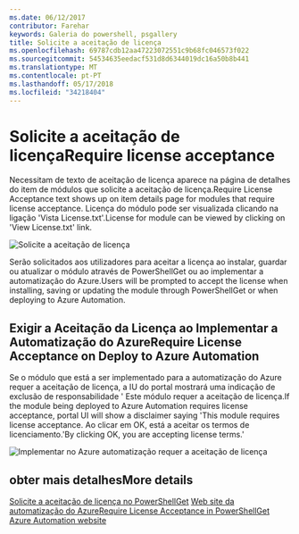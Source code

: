 ```yaml
---
ms.date: 06/12/2017
contributor: Farehar
keywords: Galeria do powershell, psgallery
title: Solicite a aceitação de licença
ms.openlocfilehash: 69787cdb12aa47223072551c9b68fc046573f022
ms.sourcegitcommit: 54534635eedacf531d8d6344019dc16a50b8b441
ms.translationtype: MT
ms.contentlocale: pt-PT
ms.lasthandoff: 05/17/2018
ms.locfileid: "34218404"
---
```

# <a name="require-license-acceptance"></a><span data-ttu-id="b221c-103">Solicite a aceitação de licença</span><span class="sxs-lookup"><span data-stu-id="b221c-103">Require license acceptance</span></span>

<span data-ttu-id="b221c-104">Necessitam de texto de aceitação de licença aparece na página de detalhes do item de módulos que solicite a aceitação de licença.</span><span class="sxs-lookup"><span data-stu-id="b221c-104">Require License Acceptance text shows up on item details page for modules that require license acceptance.</span></span> <span data-ttu-id="b221c-105">Licença do módulo pode ser visualizada clicando na ligação 'Vista License.txt'.</span><span class="sxs-lookup"><span data-stu-id="b221c-105">License for module can be viewed by clicking on 'View License.txt' link.</span></span>

![Solicite a aceitação de licença](../../Images/RequireLicenseAcceptance.png)

<span data-ttu-id="b221c-107">Serão solicitados aos utilizadores para aceitar a licença ao instalar, guardar ou atualizar o módulo através de PowerShellGet ou ao implementar a automatização do Azure.</span><span class="sxs-lookup"><span data-stu-id="b221c-107">Users will be prompted to accept the license when installing, saving or updating the module through PowerShellGet or when deploying to Azure Automation.</span></span>

## <a name="require-license-acceptance-on-deploy-to-azure-automation"></a><span data-ttu-id="b221c-108">Exigir a Aceitação da Licença ao Implementar a Automatização do Azure</span><span class="sxs-lookup"><span data-stu-id="b221c-108">Require License Acceptance on Deploy to Azure Automation</span></span>

<span data-ttu-id="b221c-109">Se o módulo que está a ser implementado para a automatização do Azure requer a aceitação de licença, a IU do portal mostrará uma indicação de exclusão de responsabilidade ' Este módulo requer a aceitação de licença.</span><span class="sxs-lookup"><span data-stu-id="b221c-109">If the module being deployed to Azure Automation requires license acceptance, portal UI will show a disclaimer saying 'This module requires license acceptance.</span></span> <span data-ttu-id="b221c-110">Ao clicar em OK, está a aceitar os termos de licenciamento.'</span><span class="sxs-lookup"><span data-stu-id="b221c-110">By clicking OK, you are accepting license terms.'</span></span>

![Implementar no Azure automatização requer a aceitação de licença](../../Images/DeployToAzureAutomationRequireLicenseAcceptanceDisclaimer.png)

## <a name="more-details"></a><span data-ttu-id="b221c-112">obter mais detalhes</span><span class="sxs-lookup"><span data-stu-id="b221c-112">More details</span></span>

<span data-ttu-id="b221c-113">[Solicite a aceitação de licença no PowerShellGet](../../concepts/module-license-acceptance.md)
[Web site da automatização do Azure](/azure/automation)</span><span class="sxs-lookup"><span data-stu-id="b221c-113">[Require License Acceptance in PowerShellGet](../../concepts/module-license-acceptance.md)
[Azure Automation website](/azure/automation)</span></span>